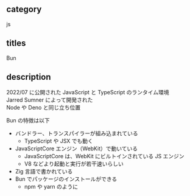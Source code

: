 ## category

js

## titles

Bun

## description

2022/07 に公開された JavaScript と TypeScript のランタイム環境  
Jarred Sumner によって開発された  
Node や Deno と同じ立ち位置

Bun の特徴は以下

- バンドラー、トランスパイラーが組み込まれている
  - TypeScript や JSX でも動く
- JavaScriptCore エンジン（WebKit）で動いている
  - JavaScriptCore は、WebKit にビルトインされている JS エンジン
  - V8 などより起動と実行が若干速いらしい
- Zig 言語で書かれている
- Bun でパッケージのインストールができる
  - npm や yarn のように
